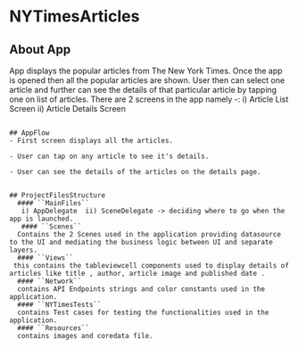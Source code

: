 # NYTimesArticles

## About App
App displays the popular articles from The New York Times. Once the app is opened then all the popular articles are shown. User then can select one article and further can see the details of that particular article by tapping one on list of articles. There are 2 screens in the app namely -:
i) Article List Screen
ii) Article Details Screen

```

## AppFlow
- First screen displays all the articles.

- User can tap on any article to see it's details.

- User can see the details of the articles on the details page.


## ProjectFilesStructure
  #### ``MainFiles``
   i) AppDelegate  ii) SceneDelegate -> deciding where to go when the app is launched.  
   #### ``Scenes``
  Contains the 2 Scenes used in the application providing datasource to the UI and mediating the business logic between UI and separate layers.
  #### ``Views`` 
 this contains the tableviewcell components used to display details of articles like title , author, article image and published date .
  #### ``Network``
  contains API Endpoints strings and color constants used in the application.
  #### ``NYTimesTests`` 
  contains Test cases for testing the functionalities used in the application.
  #### ``Resources`` 
  contains images and coredata file.
  






